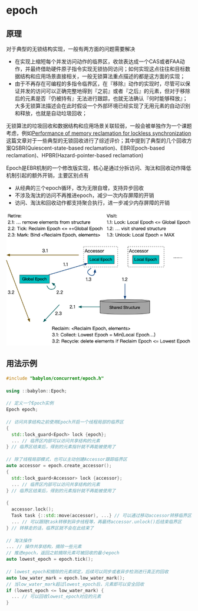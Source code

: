# epoch

## 原理

对于典型的无锁结构实现，一般有两方面的问题需要解决
- 在实现上缩短每个并发访问动作的临界区，收敛表达成一个CAS或者FAA动作，并最终借助硬件原子指令实现无锁协同访问；如何实现这点往往和目标数据结构和应用场景直接相关，一般无锁算法重点描述的都是这方面的实现；
- 由于不再存在可编程的多指令临界区，在『移除』动作的实现时，尽管可以保证并发的访问可以正确完整地得到『之前』或者『之后』的元素，但对于移除后的元素是否『仍被持有』无法进行跟踪，也就无法确认『何时能够释放』；大多无锁算法描述会在此时假设一个外部环境已经实现了无用元素的自动识别和释放，也就是自动垃圾回收；

无锁算法的垃圾回收和数据结构和应用场景关联较弱，一般会被单独作为一个课题考虑，例如[Performance of memory reclamation for lockless synchronization](https://sysweb.cs.toronto.edu/publication_files/0000/0159/jpdc07.pdf)这篇文章对于一些典型的无锁回收进行了综述评价；其中提到了典型的几个回收方案QSBR(Quiescent-state-based reclamation)、EBR(Epoch-based reclamation)、HPBR(Hazard-pointer-based reclamation)

Epoch是EBR机制的一个修改版实现，核心是通过分拆访问、淘汰和回收动作降低机制引起的额外开销，主要区别点有
- 从经典的三个epoch循环，改为无限自增，支持异步回收
- 不涉及淘汰的访问不再推进epoch，减少一次内存屏障的开销
- 访问、淘汰和回收动作都支持聚合执行，进一步减少内存屏障的开销

![](images/epoch.png)

## 用法示例

```c++
#include "babylon/concurrent/epoch.h"

using ::babylon::Epoch;

// 定义一个Epoch实例
Epoch epoch;

// 访问共享结构之前使用Epoch开启一个线程局部的临界区
{
  std::lock_guard<Epoch> lock {epoch};
  ... // 临界区内部可以访问共享结构的元素
} // 临界区结束后，得到的元素指针就不再能被使用了

// 除了线程局部模式，也可以主动创建Accessor跟踪临界区
auto accessor = epoch.create_accessor();
{
  std::lock_guard<Accessor> lock {accessor};
  ... // 临界区内部可以访问共享结构的元素
} // 临界区结束后，得到的元素指针就不再能被使用了

{
  accessor.lock();
  Task task {::std::move(accessor), ...} // 可以通过移动accessor转移临界区
  ... // 可以跟随task转移到异步线程等，再最终accessor.unlock()后结束临界区
} // 转移走的话，临界区就不会在此结束了

// 淘汰操作
... // 操作共享结构，摘除一些元素
// 推进epoch，返回之前摘除元素可被回收的最小epoch
auto lowest_epoch = epoch.tick();

// lowest_epoch和摘除的元素绑定，后续可以同步或者异步检测进行真正的回收
auto low_water_mark = epoch.low_water_mark();
// 当low_water_mark超过lowest_epoch后，元素即可以安全回收
if (lowest_epoch <= low_water_mark) {
  ... // 可以回收lowest_epoch对应的元素
}
```
